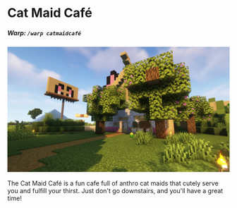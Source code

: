 # Cat Maid Café

##### Warp: `/warp catmaidcafé`

![The Cat maid cafe](src/cat-maid-cafe-front-complimentaryshaders.png)

The Cat Maid Café is a fun cafe full of anthro cat maids that cutely serve you and fulfill your thirst. Just don't go downstairs, and you'll have a great time!